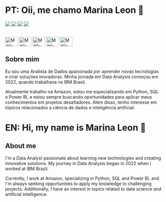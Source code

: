 # PT: Oii, me chamo Marina Leon 👋

 <a href="https://instagram.com/marinnaleon" target="_blank"><img src="https://img.shields.io/badge/-Instagram-%23E4405F?style=for-the-badge&logo=instagram&logoColor=white" target="_blank"></a>
  <a href="https://discord.gg/DPNHwpen" target="_blank"><img src="https://img.shields.io/badge/Discord-7289DA?style=for-the-badge&logo=discord&logoColor=white" target="_blank"></a> 
 	<a href = "mailto:marimonique2001@gmail.com"><img src="https://img.shields.io/badge/-Gmail-%23333?style=for-the-badge&logo=gmail&logoColor=white" target="_blank"></a>
  <a href="https://www.linkedin.com/in/marinamleon" target="_blank"><img src="https://img.shields.io/badge/-LinkedIn-%230077B5?style=for-the-badge&logo=linkedin&logoColor=white" target="_blank"></a> 
  <div style="display: inline_block"><br>
  <img align="center" alt="Mari-SQL" height="30" width="40" src="https://img.icons8.com/?size=100&id=QSjnrUKYMnxO&format=png&color=000000">
   <img align="center" alt="Mari-Python" height="30" width="40" src="https://img.icons8.com/?size=100&id=l75OEUJkPAk4&format=png&color=000000">
  <img align="center" alt="Mari-PowerBi" height="30" width="40" src="https://img.icons8.com/?size=100&id=3sGOUDo9nJ4k&format=png&color=000000">
  <img align="center" alt="Mari-QuickSight" height="30" width="40" src="https://img.icons8.com/?size=100&id=21295&format=png&color=000000">
  <img align="center" alt="Mari-IBMCognos" height="30" width="40" src="https://img.icons8.com/?size=100&id=31754&format=png&color=000000">
 </div>

## Sobre mim

Eu sou uma Analista de Dados apaixonada por aprender novas tecnologias e criar soluções inovadoras. Minha jornada em Data Analysis começou em 2022, quando trabalhava na IBM Brasil.

Atualmente trabalho na Amazon, estou me especializando em Python, SQL e Power BI, e estou sempre buscando oportunidades para aplicar meus conhecimentos em projetos desafiadores. Além disso, tenho interesse em tópicos relacionados a ciência de dados e inteligência artificial.

# EN: Hi, my name is Marina Leon 👋

## About me

I'm a Data Analyst passionate about learning new technologies and creating innovative solutions. My journey in Data Analysis began in 2022 when I worked at IBM Brazil.

Currently, I work at Amazon, specializing in Python, SQL and Power BI, and I'm always seeking opportunities to apply my knowledge to challenging projects. Additionally, I have an interest in topics related to data science and artificial intelligence.
